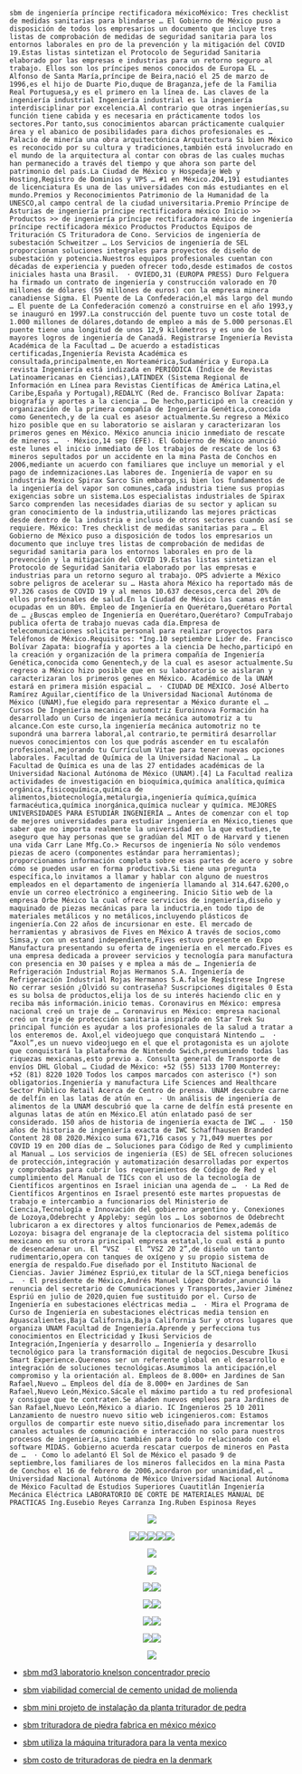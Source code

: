 
```
sbm de ingeniería príncipe rectificadora méxicoMéxico: Tres checklist de medidas sanitarias para blindarse … El Gobierno de México puso a disposición de todos los empresarios un documento que incluye tres listas de comprobación de medidas de seguridad sanitaria para los entornos laborales en pro de la prevención y la mitigación del COVID 19.Estas listas sintetizan el Protocolo de Seguridad Sanitaria elaborado por las empresas e industrias para un retorno seguro al trabajo. Ellos son los príncipes menos conocidos de Europa EL … Alfonso de Santa María,príncipe de Beira,nació el 25 de marzo de 1996,es el hijo de Duarte Pio,duque de Braganza,jefe de la Familia Real Portuguesa,y es el primero en la línea de. Las claves de la ingeniería industrial Ingeniería industrial es la ingeniería interdisciplinar por excelencia.Al contrario que otras ingenierías,su función tiene cabida y es necesaria en prácticamente todos los sectores.Por tanto,sus conocimientos abarcan prácticamente cualquier área y el abanico de posibilidades para dichos profesionales es … Palacio de minería una obra arquitectónica Arquitectura Si bien México es reconocido por su cultura y tradiciones,también está involucrado en el mundo de la arquitectura al contar con obras de las cuales muchas han permanecido a través del tiempo y que ahora son parte del patrimonio del país.La Ciudad de México y Hospedaje Web y Hosting,Registro de Dominios y VPS … #1 en México.204,191 estudiantes de licenciatura Es una de las universidades con más estudiantes en el mundo.Premios y Reconocimientos Patrimonio de la Humanidad de la UNESCO,al campo central de la ciudad universitaria.Premio Príncipe de Asturias de ingeniería príncipe rectificadora méxico Inicio >> Productos >> de ingeniería príncipe rectificadora méxico de ingeniería príncipe rectificadora méxico Productos Productos Equipos de Trituración CS Trituradora de Cono. Servicios de ingeniería de subestación Schweitzer … Los Servicios de ingeniería de SEL proporcionan soluciones integrales para proyectos de diseño de subestación y potencia.Nuestros equipos profesionales cuentan con décadas de experiencia y pueden ofrecer todo,desde estimados de costos iniciales hasta una Brasil.  · OVIEDO,31 (EUROPA PRESS) Duro Felguera ha firmado un contrato de ingeniería y construcción valorado en 70 millones de dólares (59 millones de euros) con la empresa minera canadiense Sigma. El Puente de La Confederación,el más largo del mundo … El puente de La Confederación comenzó a construirse en el año 1993,y se inauguró en 1997.La construcción del puente tuvo un coste total de 1.000 millones de dólares,dotando de empleo a más de 5.000 personas.El puente tiene una longitud de unos 12,9 kilómetros y es uno de los mayores logros de ingeniería de Canadá. Registrarse Ingeniería Revista Académica de la Facultad … De acuerdo a estadísticas certificadas,Ingeniería Revista Académica es consultada,principalmente,en Norteamérica,Sudamérica y Europa.La revista Ingeniería está indizada en PERIÓDICA (Índice de Revistas Latinoamericanas en Ciencias),LATINDEX (Sistema Regional de Información en Línea para Revistas Científicas de América Latina,el Caribe,España y Portugal),REDALYC (Red de. Francisco Bolívar Zapata: biografía y aportes a la ciencia … De hecho,participó en la creación y organización de la primera compañía de Ingeniería Genética,conocida como Genentech,y de la cual es asesor actualmente.Su regreso a México hizo posible que en su laboratorio se aislaran y caracterizaran los primeros genes en México. México anuncia inicio inmediato de rescate de mineros …  · México,14 sep (EFE). El Gobierno de México anunció este lunes el inicio inmediato de los trabajos de rescate de los 63 mineros sepultados por un accidente en la mina Pasta de Conchos en 2006,mediante un acuerdo con familiares que incluye un memorial y el pago de indemnizaciones.Las labores de. Ingeniería de vapor en su industria Mexico Spirax Sarco Sin embargo,si bien los fundamentos de la ingeniería del vapor son comunes,cada industria tiene sus propias exigencias sobre un sistema.Los especialistas industriales de Spirax Sarco comprenden las necesidades diarias de su sector y aplican su gran conocimiento de la industria,utilizando las mejores prácticas desde dentro de la industria e incluso de otros sectores cuando así se requiere. México: Tres checklist de medidas sanitarias para … El Gobierno de México puso a disposición de todos los empresarios un documento que incluye tres listas de comprobación de medidas de seguridad sanitaria para los entornos laborales en pro de la prevención y la mitigación del COVID 19.Estas listas sintetizan el Protocolo de Seguridad Sanitaria elaborado por las empresas e industrias para un retorno seguro al trabajo. OPS advierte a México sobre peligros de acelerar su … Hasta ahora México ha reportado más de 97.326 casos de COVID 19 y al menos 10.637 decesos,cerca del 20% de ellos profesionales de salud.En la Ciudad de México las camas están ocupadas en un 80%. Empleo de Ingeniería en Querétaro,Querétaro Portal de … ¿Buscas empleo de Ingeniería en Querétaro,Querétaro? CompuTrabajo publica oferta de trabajo nuevas cada día.Empresa de telecomunicaciones solicita personal para realizar proyectos para Teléfonos de México.Requisitos: *Ing.10 septiembre Lider de. Francisco Bolívar Zapata: biografía y aportes a la ciencia De hecho,participó en la creación y organización de la primera compañía de Ingeniería Genética,conocida como Genentech,y de la cual es asesor actualmente.Su regreso a México hizo posible que en su laboratorio se aislaran y caracterizaran los primeros genes en México. Académico de la UNAM estará en primera misión espacial …  · CIUDAD DE MÉXICO. José Alberto Ramírez Aguilar,científico de la Universidad Nacional Autónoma de México (UNAM),fue elegido para representar a México durante el … Cursos De Ingenieria mecanica automotriz Euroinnova Formación ha desarrollado un Curso de ingeniería mecánica automotriz a tu alcance.Con este curso,la ingeniería mecánica automotriz no te supondrá una barrera laboral,al contrario,te permitirá desarrollar nuevos conocimientos con los que podrás ascender en tu escalafón profesional,mejorando tu Currículum Vitae para tener nuevas opciones laborales. Facultad de Química de la Universidad Nacional … La Facultad de Química es una de las 27 entidades académicas de la Universidad Nacional Autónoma de México (UNAM).[4] La Facultad realiza actividades de investigación en bioquímica,química analítica,química orgánica,fisicoquímica,química de alimentos,biotecnología,metalurgia,ingeniería química,química farmacéutica,química inorgánica,química nuclear y química. MEJORES UNIVERSIDADES PARA ESTUDIAR INGENIERÍA … Antes de comenzar con el top de mejores universidades para estudiar ingeniería en México,tienes que saber que no importa realmente la universidad en la que estudies,te aseguro que hay personas que se gradúan del MIT o de Harvard y tienen una vida Carr Lane Mfg.Co.> Recursos de ingeniería No sólo vendemos piezas de acero (componentes estándar para herramientas); proporcionamos información completa sobre esas partes de acero y sobre cómo se pueden usar en forma productiva.Si tiene una pregunta específica,lo invitamos a llamar y hablar con alguno de nuestros empleados en el departamento de ingeniería llamando al 314.647.6200,o envíe un correo electrónico a engineering. Inicio Sitio web de la empresa Orbe México la cual ofrece servicios de ingeniería,diseño y maquinado de piezas mecánicas para la inductria,en todo tipo de materiales metálicos y no metálicos,incluyendo plásticos de ingeniería.Con 22 años de incursionar en este. El mercado de herramientas y abrasivos de Fives en México A través de socios,como Simsa,y con un estand independiente,Fives estuvo presente en Expo Manufactura presentando su oferta de ingeniería en el mercado.Fives es una empresa dedicada a proveer servicios y tecnología para manufactura con presencia en 30 países y e mplea a más de … Ingeniería de Refrigeración Industrial Rojas Hermanos S.A. Ingeniería de Refrigeración Industrial Rojas Hermanos S.A.false Regístrese Ingrese No cerrar sesión ¿Olvidó su contraseña? Suscripciones digitales 0 Esta es su bolsa de productos,elija los de su interés haciendo clic en y reciba más información.inicio temas. Coronavirus en México: empresa nacional creó un traje de … Coronavirus en México: empresa nacional creó un traje de protección sanitaria inspirado en Star Trek Su principal función es ayudar a los profesionales de la salud a tratar a los enteremos de. Axol,el videojuego que conquistará Nintendo …  · “Axol”,es un nuevo videojuego en el que el protagonista es un ajolote que conquistará la plataforma de Nintendo Swich,presumiendo todas las riquezas mexicanas,esto previo a. Consulta general de Transporte de envíos DHL Global … Ciudad de México: +52 (55) 5133 1700 Monterrey: +52 (81) 8220 1020 Todos los campos marcados con asterisco (*) son obligatorios.Ingeniería y manufactura Life Sciences and Healthcare Sector Público Retail Acerca de Centro de prensa. UNAM descubre carne de delfín en las latas de atún en …  · Un análisis de ingeniería de alimentos de la UNAM descubrió que la carne de delfín está presente en algunas latas de atún en México.El atún enlatado pasó de ser considerado. 150 años de historia de ingeniería exacta de IWC …  · 150 años de historia de ingeniería exacta de IWC Schaffhausen Branded Content 28 08 2020.México suma 671,716 casos y 71,049 muertes por COVID 19 en 200 días de … Soluciones para Código de Red y cumplimiento al Manual … Los servicios de ingeniería (ES) de SEL ofrecen soluciones de protección,integración y automatización desarrolladas por expertos y comprobadas para cubrir los requerimientos de Código de Red y el cumplimiento del Manual de TICs con el uso de la tecnología de Científicos argentinos en Israel inician una agenda de …  · La Red de Científicos Argentinos en Israel presentó este martes propuestas de trabajo e intercambio a funcionarios del Ministerio de Ciencia,Tecnología e Innovación del gobierno argentino y. Conexiones de Lozoya,Odebrecht y Appleby: según los … Los sobornos de Odebrecht lubricaron a ex directores y altos funcionarios de Pemex,además de Lozoya: bisagra del engranaje de la cleptocracia del sistema político mexicano en su otrora principal empresa estatal,lo cual está a punto de desencadenar un. El “VSZ  · El “VSZ 20 2”,de diseño un tanto rudimentario,opera con tanques de oxígeno y su propio sistema de energía de respaldo.Fue diseñado por el Instituto Nacional de Ciencias. Javier Jiménez Espriú,ex titular de la SCT,niega beneficios …  · El presidente de México,Andrés Manuel López Obrador,anunció la renuncia del secretario de Comunicaciones y Transportes,Javier Jiménez Espriú en julio de 2020,quien fue sustituido por el. Curso de Ingeniería en subestaciones eléctricas media …  · Mira el Programa de Curso de Ingeniería en subestaciones eléctricas media tension en Aguascalientes,Baja California,Baja California Sur y otros lugares que organiza UNAM Facultad de Ingeniería.Aprende y perfecciona tus conocimientos en Electricidad y Ikusi Servicios de Integración,Ingeniería y desarrollo … Ingeniería y desarrollo tecnológico para la transformación digital de negocios.Descubre Ikusi Smart Experience.Queremos ser un referente global en el desarrollo e integración de soluciones tecnológicas.Asumimos la anticipación,el compromiso y la orientación al. Empleos de 8.000+ en Jardines de San Rafael,Nuevo … Empleos del día de 8.000+ en Jardines de San Rafael,Nuevo León,México.Sácale el máximo partido a tu red profesional y consigue que te contraten.Se añaden nuevos empleos para Jardines de San Rafael,Nuevo León,México a diario. IC Ingenieros 25 10 2011 Lanzamiento de nuestro nuevo sitio web icingenieros.com: Estamos orgullos de compartir este nuevo sitio,diseñado para incrementar los canales actuales de comunicación e interacción no solo para nuestros procesos de ingeniería,sino también para todo lo relacionado con el software MIDAS. Gobierno acuerda rescatar cuerpos de mineros en Pasta de …  · Como lo adelantó El Sol de México el pasado 9 de septiembre,los familiares de los mineros fallecidos en la mina Pasta de Conchos el 16 de febrero de 2006,acordaron por unanimidad,el … Universidad Nacional Autónoma de México Universidad Nacional Autónoma de México Facultad de Estudios Superiores Cuautitlán Ingeniería Mecánica Eléctrica LABORATORIO DE CORTE DE MATERIALES MANUAL DE PRACTICAS Ing.Eusebio Reyes Carranza Ing.Ruben Espinosa Reyes 
```

<div align="center">

<a href="https://es-crusher.shibang-china.com/github&k=sbm+de+ingenier%C3%ADa+pr%C3%ADncipe+rectificadora+m%C3%A9xico"><img src="https://static.shibang-china.com/es/crusher/logo.jpg"></a>

<a href="https://es-crusher.shibang-china.com/github&k=sbm+de+ingenier%C3%ADa+pr%C3%ADncipe+rectificadora+m%C3%A9xico"><img src="https://static.shibang-china.com/es/crusher/index.jpg"></a><a href="https://es-crusher.shibang-china.com/material.htmlgithub&k=sbm+de+ingenier%C3%ADa+pr%C3%ADncipe+rectificadora+m%C3%A9xico"><img src="https://static.shibang-china.com/es/crusher/material.jpg"></a><a href="https://es-crusher.shibang-china.com/application.htmlgithub&k=sbm+de+ingenier%C3%ADa+pr%C3%ADncipe+rectificadora+m%C3%A9xico"><img src="https://static.shibang-china.com/es/crusher/application.jpg"></a><a href="https://es-crusher.shibang-china.com/aboutus.htmlgithub&k=sbm+de+ingenier%C3%ADa+pr%C3%ADncipe+rectificadora+m%C3%A9xico"><img src="https://static.shibang-china.com/es/crusher/aboutus.jpg"></a><a href="https://es-crusher.shibang-china.com/contact.htmlgithub&k=sbm+de+ingenier%C3%ADa+pr%C3%ADncipe+rectificadora+m%C3%A9xico"><img src="https://static.shibang-china.com/es/crusher/contact.jpg"></a>

<a href="https://es-crusher.shibang-china.com/github&k=sbm+de+ingenier%C3%ADa+pr%C3%ADncipe+rectificadora+m%C3%A9xico"><img src="https://static.shibang-china.com/es/crusher/banner.jpg"></a>

<a href="https://swt.shibang-china.com/github&k=sbm+de+ingenier%C3%ADa+pr%C3%ADncipe+rectificadora+m%C3%A9xico"><img src="https://static.shibang-china.com/es/crusher/text.jpg"></a>

<a href="https://swt.shibang-china.com/github&k=sbm+de+ingenier%C3%ADa+pr%C3%ADncipe+rectificadora+m%C3%A9xico"><img src="https://static.shibang-china.com/es/crusher/chat.jpg"></a><a href="https://es-crusher.shibang-china.com/contact.htmlgithub&k=sbm+de+ingenier%C3%ADa+pr%C3%ADncipe+rectificadora+m%C3%A9xico"><img src="https://static.shibang-china.com/es/crusher/message.jpg"></a>

<a href="https://es-crusher.shibang-china.com/products/pe.htmlgithub&k=sbm+de+ingenier%C3%ADa+pr%C3%ADncipe+rectificadora+m%C3%A9xico"><img src="https://static.shibang-china.com/es/crusher/pe.jpg"></a><a href="https://es-crusher.shibang-china.com/products/pf.htmlgithub&k=sbm+de+ingenier%C3%ADa+pr%C3%ADncipe+rectificadora+m%C3%A9xico"><img src="https://static.shibang-china.com/es/crusher/pf.jpg"></a>

<a href="https://es-crusher.shibang-china.com/products/hpt.htmlgithub&k=sbm+de+ingenier%C3%ADa+pr%C3%ADncipe+rectificadora+m%C3%A9xico"><img src="https://static.shibang-china.com/es/crusher/hpt.jpg"></a><a href="https://es-crusher.shibang-china.com/products/vsi.htmlgithub&k=sbm+de+ingenier%C3%ADa+pr%C3%ADncipe+rectificadora+m%C3%A9xico"><img src="https://static.shibang-china.com/es/crusher/vsi.jpg"></a>

<a href="https://es-crusher.shibang-china.com/products/klv.htmlgithub&k=sbm+de+ingenier%C3%ADa+pr%C3%ADncipe+rectificadora+m%C3%A9xico"><img src="https://static.shibang-china.com/es/crusher/klv.jpg"></a><a href="https://es-crusher.shibang-china.com/products/portable.htmlgithub&k=sbm+de+ingenier%C3%ADa+pr%C3%ADncipe+rectificadora+m%C3%A9xico"><img src="https://static.shibang-china.com/es/crusher/portable.jpg"></a>

<a href="https://swt.shibang-china.com/github&k=sbm+de+ingenier%C3%ADa+pr%C3%ADncipe+rectificadora+m%C3%A9xico"><img src="https://static.shibang-china.com/es/crusher/case.jpg"></a>

</div>


* [sbm md3 laboratorio knelson concentrador precio](sbm%20md3%20laboratorio%20knelson%20concentrador%20precio.md)

* [sbm viabilidad comercial de cemento unidad de molienda](sbm%20viabilidad%20comercial%20de%20cemento%20unidad%20de%20molienda.md)

* [sbm mini projeto de instalação da planta triturador de pedra](sbm%20mini%20projeto%20de%20instala%C3%A7%C3%A3o%20da%20planta%20triturador%20de%20pedra.md)

* [sbm trituradora de piedra fabrica en méxico méxico](sbm%20trituradora%20de%20piedra%20fabrica%20en%20m%C3%A9xico%20m%C3%A9xico.md)

* [sbm utiliza la máquina trituradora para la venta mexico](sbm%20utiliza%20la%20m%C3%A1quina%20trituradora%20para%20la%20venta%20mexico.md)

* [sbm costo de trituradoras de piedra en la denmark](sbm%20costo%20de%20trituradoras%20de%20piedra%20en%20la%20denmark.md)